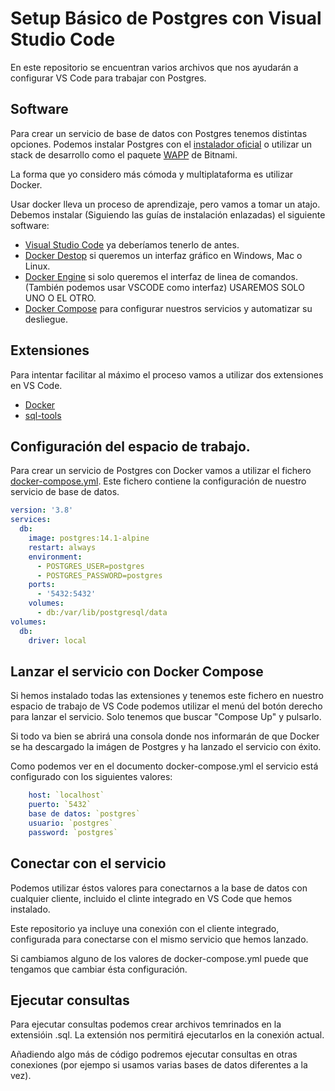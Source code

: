 # Setup Básico de Postgres con Visual Studio Code
En este repositorio se encuentran varios archivos que nos ayudarán a configurar VS Code para trabajar con Postgres.

## Software
Para crear un servicio de base de datos con Postgres tenemos distintas opciones. Podemos instalar Postgres con el [instalador oficial](https://www.postgresql.org/download/) o utilizar un stack de desarrollo como el paquete [WAPP](https://bitnami.com/stack/wapp) de Bitnami.

La forma que yo considero más cómoda y multiplataforma es utilizar Docker.

Usar docker lleva un proceso de aprendizaje, pero vamos a tomar un atajo. Debemos instalar (Siguiendo las guías de instalación enlazadas) el siguiente software:
- [Visual Studio Code](https://code.visualstudio.com/download) ya deberíamos tenerlo de antes.
- [Docker Destop](https://www.docker.com/products/docker-desktop/) si queremos un interfaz gráfico en Windows, Mac o Linux.
- [Docker Engine](https://docs.docker.com/engine/install/) si solo queremos el interfaz de linea de comandos. (También podemos usar VSCODE como interfaz) USAREMOS SOLO UNO O EL OTRO.
- [Docker Compose](https://docs.docker.com/compose/install/) para configurar nuestros servicios y automatizar su desliegue.

## Extensiones
Para intentar facilitar al máximo el proceso vamos a utilizar dos extensiones en VS Code.
- [Docker](https://marketplace.visualstudio.com/items?itemName=ms-azuretools.vscode-docker)
- [sql-tools](https://marketplace.visualstudio.com/items?itemName=mtxr.sqltools)

## Configuración del espacio de trabajo.
Para crear un servicio de Postgres con Docker vamos a utilizar el fichero [docker-compose.yml](https://github.com/cmo7/postgres-vscode-starter/blob/master/docker-compose.yml). Este fichero contiene la configuración de nuestro servicio de base de datos.

```yaml
version: '3.8'
services:
  db:
    image: postgres:14.1-alpine
    restart: always
    environment:
      - POSTGRES_USER=postgres
      - POSTGRES_PASSWORD=postgres
    ports:
      - '5432:5432'
    volumes: 
      - db:/var/lib/postgresql/data
volumes:
  db:
    driver: local
```

## Lanzar el servicio con Docker Compose
Si hemos instalado todas las extensiones y tenemos este fichero en nuestro espacio de trabajo de VS Code podemos utilizar el menú del botón derecho para lanzar el servicio. Solo tenemos que buscar "Compose Up" y pulsarlo.

Si todo va bien se abrirá una consola donde nos informarán de que Docker se ha descargado la imágen de Postgres y ha lanzado el servicio con éxito.

Como podemos ver en el documento docker-compose.yml el servicio está configurado con los siguientes valores:

```yaml
	host: `localhost`
    puerto: `5432`
    base de datos: `postgres`
    usuario: `postgres`
    password: `postgres`
```

## Conectar con el servicio
Podemos utilizar éstos valores para conectarnos a la base de datos con cualquier cliente, incluido el clinte integrado en VS Code que hemos instalado.

Este repositorio ya incluye una conexión con el cliente integrado, configurada para conectarse con el mismo servicio que hemos lanzado.

Si cambiamos alguno de los valores de docker-compose.yml puede que tengamos que cambiar ésta configuración.

## Ejecutar consultas
Para ejecutar consultas podemos crear archivos temrinados en la extensióin .sql. La extensión nos permitirá ejecutarlos en la conexión actual.

Añadiendo algo más de código podremos ejecutar consultas en otras conexiones (por ejempo si usamos varias bases de datos diferentes a la vez).